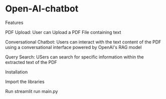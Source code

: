 # Open-AI-chatbot

Features

PDF Upload: User can Upload a PDF File containing text

Conversational Chatbot: Users can interact with the text content of the PDF using a conversational interface powered by OpenAI's RAG model

Query Search: USers can search for specific information within the extracted text of the PDF

Installation

Import the libraries

Run streamlit run main.py
